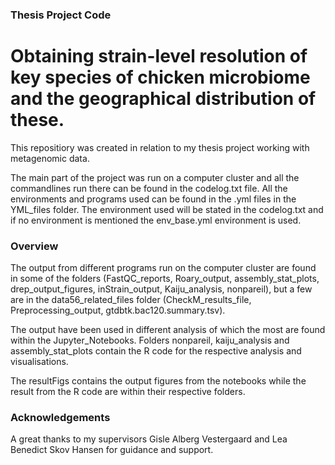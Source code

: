 ### Thesis Project Code

# Obtaining strain-level resolution of key species of chicken microbiome and the geographical distribution of these.

This repositiory was created in relation to my thesis project working with metagenomic data. 

The main part of the project was run on a computer cluster and all the commandlines run there can be found in the codelog.txt file. 
All the environments and programs used can be found in the .yml files in the YML_files folder. The environment used will be stated in the codelog.txt and if no environment is mentioned the env_base.yml environment is used.   

### Overview
The output from different programs run on the computer cluster are found in some of the folders (FastQC_reports,  Roary_output, assembly_stat_plots, drep_output_figures, inStrain_output, Kaiju_analysis, nonpareil), but a few are in the data56_related_files folder (CheckM_results_file, Preprocessing_output, gtdbtk.bac120.summary.tsv). 

The output have been used in different analysis of which the most are found within the Jupyter_Notebooks. Folders nonpareil, kaiju_analysis and assembly_stat_plots contain the R code for the respective analysis and visualisations. 

The resultFigs contains the output figures from the notebooks while the result from the R code are within their respective folders. 


### Acknowledgements  

A great thanks to my supervisors Gisle Alberg Vestergaard and Lea Benedict Skov Hansen for guidance and support. 
